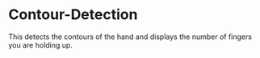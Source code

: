 Contour-Detection
=================

This detects the contours of the hand and displays the number of fingers you are holding up.
